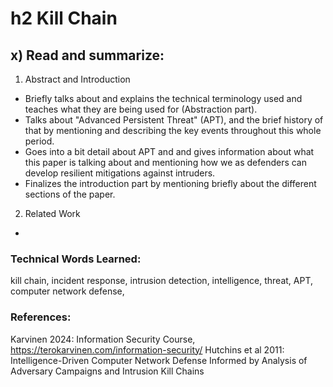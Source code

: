 # h2 Kill Chain

## x) Read and summarize:
1. Abstract and Introduction
  - Briefly talks about and explains the technical terminology used and teaches what they are being used for (Abstraction part).
  - Talks about "Advanced Persistent Threat" (APT), and the brief history of that by mentioning and describing the key events throughout this whole period.
  - Goes into a bit detail about APT and and gives information about what this paper is talking about and mentioning how we as defenders can develop resilient mitigations against intruders.
  - Finalizes the introduction part by mentioning briefly about the different sections of the paper.
2. Related Work
  -

### Technical Words Learned:
kill chain, incident response, intrusion detection, intelligence, threat, APT, computer network defense, 

### References:
Karvinen 2024: Information Security Course, https://terokarvinen.com/information-security/
Hutchins et al 2011: Intelligence-Driven Computer Network Defense Informed by Analysis of Adversary Campaigns and Intrusion Kill Chains

